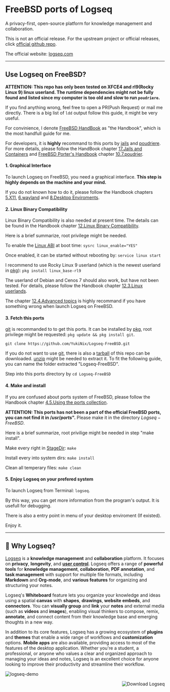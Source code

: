 # FreeBSD ports of Logseq

A privacy-first, open-source platform for knowledge management and collaboration.

This is not an official release. For the upstream project or official releases, click [official github repo](https://github.com/logseq/logseq).

The official website: [logseq.com](https://logseq.com)

* * * 

## Use Logseq on FreeBSD?

**ATTENTION: This repo has only been tested on XFCE4 and rl9(Rocky Linux 9) linux userland. The runtime dependencies might not be fully found and listed since my computer is too old and slow to run `poudriere`.**

If you find anything wrong, feel free to open a PR(Push Request) or mail me directly. There is a big list of `ldd` output follow this guide, it might be very useful. 

For convinience, I denote [FreeBSD HandBook](https://docs.freebsd.org/en/books/handbook/) as "the Handbook", which is the most handfull guide for me.

For developers, it is **highly** recommand to this ports by [jails](https://wiki.freebsd.org/Jails) and [poudriere](https://wiki.freebsd.org/VladimirKrstulja/Guides/Poudriere). For more details, please follow the HandBook chapter [17.Jails and Containers](https://docs.freebsd.org/en/books/handbook/jails/) and [FreeBSD Porter's Handbook](https://docs.freebsd.org/en/books/porters-handbook/) chapter [10.7.poudrier](https://docs.freebsd.org/en/books/porters-handbook/testing/#testing-poudriere).


#### 1. Graphical Interface

To launch Logseq on FreeBSD, you need a graphical interface. **This step is highly depends on the machine and your mind.** 

If you do not known how to do it, please follow the Handbook chapters [5.X11](https://docs.freebsd.org/en/books/handbook/x11/), [6.wayland](https://docs.freebsd.org/en/books/handbook/wayland/) and [8.Desktop Enviroments](https://docs.freebsd.org/en/books/handbook/desktop/).

#### 2. Linux Binary Compatibility

Linux Binary Compatibility is also needed at present time. The details can be found in the Handbook chapter [12.Linux Binary Compatibility](https://docs.freebsd.org/en/books/handbook/linuxemu/).

Here is a brief summarize, root privilege might be needed.
 
To enable the [Linux ABI](https://man.freebsd.org/cgi/man.cgi?query=linux&apropos=0&sektion=0&manpath=FreeBSD+14.2-RELEASE+and+Ports&arch=default&format=html) at boot time:
`sysrc linux_enable="YES"`

Once enabled, it can be started without rebooting by: `service linux start`

I recommend to use Rocky Linux 9 userland (which is the newest userland in [pkg](https://man.freebsd.org/cgi/man.cgi?pkg)): `pkg install linux_base-rl9` 

The userland of Debian and Cenos 7 should also work, but have not been tested. For details, please follow the Handbook chapter [12.3.Linux userlands](https://docs.freebsd.org/en/books/handbook/linuxemu/#linux-userlands).

The chapter [12.4.Advanced topics](https://docs.freebsd.org/en/books/handbook/linuxemu/#linuxemu-advanced) is highly recommand if you have something wrong when launch Logseq on FreeBSD.

#### 3. Fetch this ports

[git](https://wiki.freebsd.org/Git) is recommanded to to get this ports. It can be installed by [pkg](https://man.freebsd.org/cgi/man.cgi?pkg), root privilege might be requested: `pkg update && pkg install git`.

`git clone https://github.com/YukiNix/Logseq-FreeBSD.git`

If you do not want to use [git](https://wiki.freebsd.org/Git), there is also a [tarball](https://github.com/YukiNix/Logseq-FreeBSD/archive/refs/heads/main.zip) of this repo can be downloaded. [unzip](https://man.freebsd.org/cgi/man.cgi?query=unzip&sektion=1) might be needed to extract it.
To fit the following guide, you can name the folder extracted "Logseq-FreeBSD".

Step into this ports directory by `cd Logseq-FreeBSD`

#### 4. Make and install

If you are confused about ports system of FreeBSD, please follow the Handbook chapter [4.5.Using the ports collection](https://docs.freebsd.org/en/books/handbook/ports/#ports-using).

**ATTENTION: This ports has not been a part of the official FreeBSD ports, you can not find it in $/usr/ports$".** Please make it in the directory $Logseq-FreeBSD$.

Here is a brief summarize, root privilige might be needed in step "make install".

Make every right in [StageDir](https://wiki.freebsd.org/Ports/StageDir): `make`

Install every into system dirs: `make install`

Clean all temperary files: `make clean`

#### 5. Enjoy Logseq on your prefered system

To launch Logseq from Terminal: `logseq`. 

By this way, you can get more information from the program's output. It is usefull for debugging.

There is also a entry point in menu of your desktop enviroment (If existed).

Enjoy it.

* * * 

## 🤔 Why Logseq?

[Logseq](https://logseq.com) is a **knowledge management** and **collaboration** platform. It focuses on **privacy**, **longevity**, and [**user control**](https://www.gnu.org/philosophy/free-sw.en.html). Logseq offers a range of **powerful tools** for **knowledge management**, **collaboration**, **PDF annotation**, and **task management** with support for multiple file formats, including **Markdown** and **Org-mode**, and **various features** for organizing and structuring your notes.

Logseq's **Whiteboard** feature lets you organize your knowledge and ideas using a spatial **canvas** with **shapes**, **drawings**, **website embeds**, and **connectors**. You can **visually group** and **link** your **notes** and external media (such as **videos** and **images**), enabling visual thinkers to compose, remix, **annotate**, and connect content from their knowledge base and emerging thoughts in a new way.

In addition to its core features, Logseq has a growing ecosystem of **plugins** and **themes** that enable a wide range of workflows and **customization** options. **Mobile apps** are also available, providing access to most of the features of the desktop application. Whether you're a student, a professional, or anyone who values a clear and organized approach to managing your ideas and notes, Logseq is an excellent choice for anyone looking to improve their productivity and streamline their workflow.

![logseq-demo](https://user-images.githubusercontent.com/25513724/221387376-4dc419c2-0d0a-460c-a920-2d211e78b456.gif)

<a href="https://github.com/logseq/logseq/releases/latest/">
        <img src="https://img.shields.io/badge/Download_Logseq-100000?style=for-the-badge&logo=flatpak&logoColor=white&labelColor=002b36&color=85c8c8"
            align="right"
            alt="Download Logseq"/></a>

